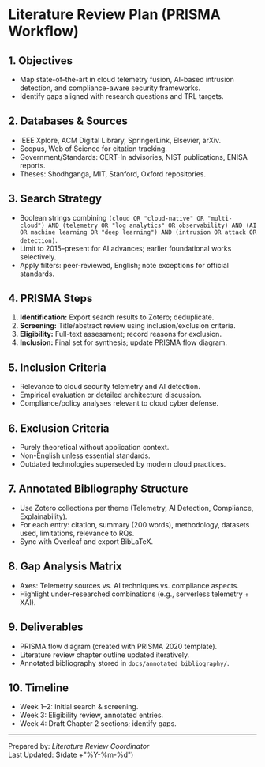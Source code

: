# Literature Review Plan (PRISMA Workflow)

## 1. Objectives
- Map state-of-the-art in cloud telemetry fusion, AI-based intrusion detection, and compliance-aware security frameworks.
- Identify gaps aligned with research questions and TRL targets.

## 2. Databases & Sources
- IEEE Xplore, ACM Digital Library, SpringerLink, Elsevier, arXiv.
- Scopus, Web of Science for citation tracking.
- Government/Standards: CERT-In advisories, NIST publications, ENISA reports.
- Theses: Shodhganga, MIT, Stanford, Oxford repositories.

## 3. Search Strategy
- Boolean strings combining `(cloud OR "cloud-native" OR "multi-cloud") AND (telemetry OR "log analytics" OR observability) AND (AI OR machine learning OR "deep learning") AND (intrusion OR attack OR detection)`.
- Limit to 2015–present for AI advances; earlier foundational works selectively.
- Apply filters: peer-reviewed, English; note exceptions for official standards.

## 4. PRISMA Steps
1. **Identification:** Export search results to Zotero; deduplicate.
2. **Screening:** Title/abstract review using inclusion/exclusion criteria.
3. **Eligibility:** Full-text assessment; record reasons for exclusion.
4. **Inclusion:** Final set for synthesis; update PRISMA flow diagram.

## 5. Inclusion Criteria
- Relevance to cloud security telemetry and AI detection.
- Empirical evaluation or detailed architecture discussion.
- Compliance/policy analyses relevant to cloud cyber defense.

## 6. Exclusion Criteria
- Purely theoretical without application context.
- Non-English unless essential standards.
- Outdated technologies superseded by modern cloud practices.

## 7. Annotated Bibliography Structure
- Use Zotero collections per theme (Telemetry, AI Detection, Compliance, Explainability).
- For each entry: citation, summary (200 words), methodology, datasets used, limitations, relevance to RQs.
- Sync with Overleaf and export BibLaTeX.

## 8. Gap Analysis Matrix
- Axes: Telemetry sources vs. AI techniques vs. compliance aspects.
- Highlight under-researched combinations (e.g., serverless telemetry + XAI).

## 9. Deliverables
- PRISMA flow diagram (created with PRISMA 2020 template).
- Literature review chapter outline updated iteratively.
- Annotated bibliography stored in `docs/annotated_bibliography/`.

## 10. Timeline
- Week 1–2: Initial search & screening.
- Week 3: Eligibility review, annotated entries.
- Week 4: Draft Chapter 2 sections; identify gaps.

---
Prepared by: *Literature Review Coordinator*  
Last Updated: $(date +"%Y-%m-%d")
